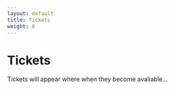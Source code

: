 ```yaml
---
layout: default
title: Tickets 
weight: 0
---
```


# Tickets #

Tickets will appear where when they become avaliable...

